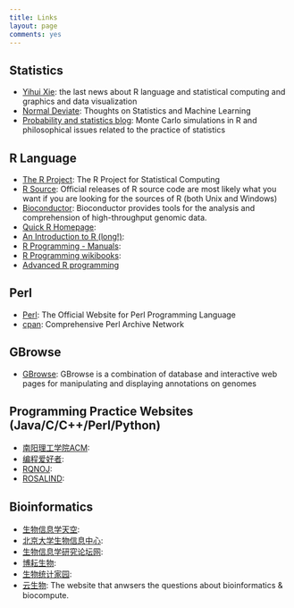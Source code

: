 ```yaml
---
title: Links
layout: page
comments: yes
---
```


## Statistics

- [Yihui Xie](http://yihui.name/): the last news about R language and statistical computing and graphics and data visualization  
- [Normal Deviate](http://normaldeviate.wordpress.com/): Thoughts on Statistics and Machine Learning
- [Probability and statistics blog](http://www.statisticsblog.com/): Monte Carlo simulations in R and philosophical issues related to the practice of statistics

## R Language

- [The R Project](http://www.r-project.org/): The R Project for Statistical Computing
- [R Source](http://cran.r-project.org/sources.html): Official releases of R source code are most likely what you want if you are looking for the sources of R (both Unix and Windows)
- [Bioconductor](http://www.bioconductor.org/): Bioconductor provides tools for the analysis and comprehension of high-throughput genomic data. 
- [Quick R Homepage](http://www.statmethods.net):
- [An Introduction to R (long!)](http://cran.r-project.org/doc/manuals/R-intro.html):
- [R Programming - Manuals](http://manuals.bioinformatics.ucr.edu/home/programming-in-r):
- [R Programming wikibooks](http://en.wikibooks.org/wiki/R_Programming):
- [Advanced R programming](http://adv-r.had.co.nz/)

## Perl

- [Perl](http://www.perl.org/): The Official Website for Perl Programming Language
- [cpan](http://www.cpan.org/modules/INSTALL.html): Comprehensive Perl Archive Network

## GBrowse
- [GBrowse](http://gmod.org/wiki/GBrowse): GBrowse is a combination of database and interactive web pages for manipulating and displaying annotations on genomes

## Programming Practice Websites (Java/C/C++/Perl/Python)
- [南阳理工学院ACM](http://acm.nyist.net/JudgeOnline/problemset.php):
- [编程爱好者](http://www.pfan.cn/acm/):
- [RQNOJ](http://www.rqnoj.cn/problem):
- [ROSALIND](http://rosalind.info/problems/locations/):

## Bioinformatics
- [生物信息学天空](http://www.bioinfosky.com/):
- [北京大学生物信息中心](http://www.cbi.pku.edu.cn/chinese/documents/index.html):
- [生物信息学研究论坛网](http://www.bioxxx.cn/forum.php):
- [博耘生物](http://boyun.sh.cn/bio/index.php):
- [生物统计家园](http://www.biostatistic.net/portal.php):
- [云生物](http://yunbio.com/): The website that anwsers the questions about bioinformatics & biocompute.

